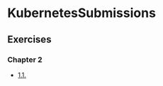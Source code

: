 # KubernetesSubmissions

## Exercises

### Chapter 2

- [1.1.](https://github.com/kirillstrelkov/KubernetesSubmissions/tree/1.1/log_output)
